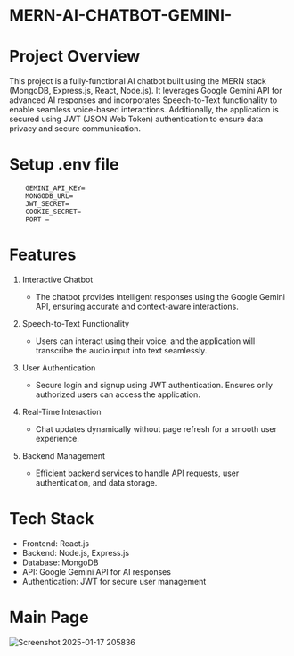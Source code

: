 # MERN-AI-CHATBOT-GEMINI-

 # Project Overview
This project is a fully-functional AI chatbot built using the MERN stack (MongoDB, Express.js, React, Node.js). It leverages Google Gemini API for advanced AI responses and incorporates Speech-to-Text functionality to enable seamless voice-based interactions. Additionally, the application is secured using JWT (JSON Web Token) authentication to ensure data privacy and secure communication.

# Setup .env file

        GEMINI_API_KEY=
        MONGODB_URL=
        JWT_SECRET=
        COOKIE_SECRET=
        PORT = 

#  Features
1. Interactive Chatbot
    *  The chatbot provides intelligent responses using the Google Gemini API, ensuring accurate and context-aware interactions.
      
2. Speech-to-Text Functionality
    *  Users can interact using their voice, and the application will transcribe the audio input into text seamlessly.
      
3. User Authentication
    *  Secure login and signup using JWT authentication.
       Ensures only authorized users can access the application.
    
4. Real-Time Interaction
    *  Chat updates dynamically without page refresh for a smooth user experience.
      
5. Backend Management
    *  Efficient backend services to handle API requests, user authentication, and data storage.
      
# Tech Stack
* Frontend: React.js
* Backend: Node.js, Express.js
* Database: MongoDB
* API: Google Gemini API for AI responses
* Authentication: JWT for secure user management


 # Main Page
![Screenshot 2025-01-17 205836](https://github.com/user-attachments/assets/6b8ccee5-b835-4d08-a998-71c6958fbad2)
